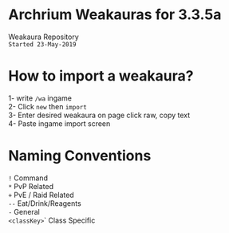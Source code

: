 # Archrium Weakauras for 3.3.5a
Weakaura Repository  
`Started 23-May-2019`

# How to import a weakaura?
1- write `/wa` ingame  
2- Click `new` then `import`  
3- Enter desired weakaura on page click raw, copy text  
4- Paste ingame import screen  

# Naming Conventions 
`!` Command  
`*` PvP Related  
`+` PvE / Raid Related  
`--` Eat/Drink/Reagents  
`-` General  
`<classKey>`\` Class Specific  